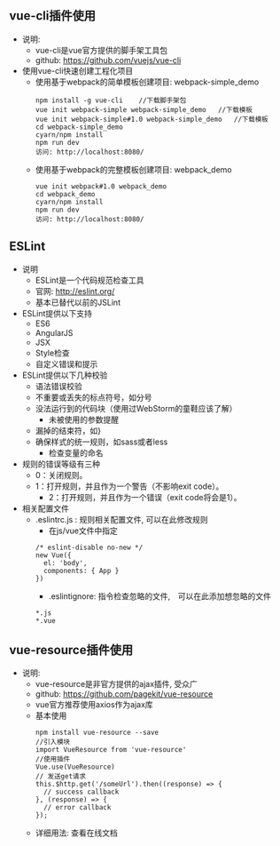 ## vue-cli插件使用
* 说明:
  * vue-cli是vue官方提供的脚手架工具包
  * github: https://github.com/vuejs/vue-cli
* 使用vue-cli快速创建工程化项目
  * 使用基于webpack的简单模板创建项目: webpack-simple_demo
    ```
    npm install -g vue-cli    //下载脚手架包
    vue init webpack-simple webpack-simple_demo   //下载模板
    vue init webpack-simple#1.0 webpack-simple_demo   //下载模板
    cd webpack-simple_demo
    cyarn/npm install
    npm run dev
    访问: http://localhost:8080/
    ```
  * 使用基于webpack的完整模板创建项目: webpack_demo
    ```
    vue init webpack#1.0 webpack_demo
    cd webpack_demo
    cyarn/npm install
    npm run dev
    访问: http://localhost:8080/
    ```
## ESLint
* 说明
  * ESLint是一个代码规范检查工具
  * 官网: http://eslint.org/
  * 基本已替代以前的JSLint
* ESLint提供以下支持
	* ES6
	* AngularJS
	* JSX
	* Style检查
	* 自定义错误和提示
* ESLint提供以下几种校验
	* 语法错误校验
  * 不重要或丢失的标点符号，如分号
  * 没法运行到的代码块（使用过WebStorm的童鞋应该了解）
	* 未被使用的参数提醒
  * 漏掉的结束符，如}
  * 确保样式的统一规则，如sass或者less
	* 检查变量的命名
* 规则的错误等级有三种
	* 0：关闭规则。
  * 1：打开规则，并且作为一个警告（不影响exit code）。
	* 2：打开规则，并且作为一个错误（exit code将会是1）。
* 相关配置文件
  * .eslintrc.js : 规则相关配置文件, 可以在此修改规则
	* 在js/vue文件中指定
    ```
    /* eslint-disable no-new */
    new Vue({
      el: 'body',
      components: { App }
    })
    ```
	* .eslintignore: 指令检查忽略的文件,　可以在此添加想忽略的文件
    ```
    *.js
    *.vue
    ```
## vue-resource插件使用
* 说明:
  * vue-resource是非官方提供的ajax插件, 受众广
  * github: https://github.com/pagekit/vue-resource
  * vue官方推荐使用axios作为ajax库
  * 基本使用
    ```
    npm install vue-resource --save
    //引入模块
    import VueResource from 'vue-resource'
    //使用插件
    Vue.use(VueResource)
    // 发送get请求
    this.$http.get('/someUrl').then((response) => {
      // success callback
    }, (response) => {
      // error callback
    });
    
    ```
  * 详细用法: 查看在线文档
    
    
    